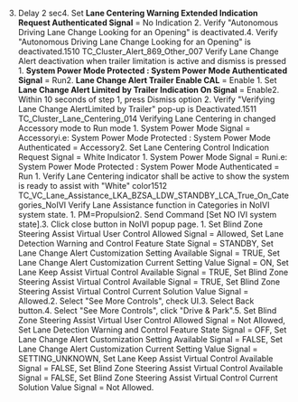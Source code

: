3. Delay 2 sec4. Set **Lane Centering Warning Extended Indication Request Authenticated Signal** = No Indication 2. Verify "Autonomous Driving Lane Change Looking for an Opening" is deactivated.4. Verify "Autonomous Driving Lane Change Looking for an Opening" is deactivated.1510 TC_Cluster_Alert_869_Other_007 Verify Lane Change Alert deactivation when trailer limitation is active and dismiss is pressed 1. **System Power Mode Protected : System Power Mode Authenticated Signal** = Run2. **Lane Change Alert Trailer Enable CAL** = Enable 1. Set **Lane Change Alert Limited by Trailer Indication On Signal** = Enable2. Within 10 seconds of step 1, press Dismiss option 2. Verify "Verifying Lane Change AlertLimited by Trailer" pop-up is Deactivated.1511 TC_Cluster_Lane_Centering_014 Verifying Lane Centering in changed Accessory mode to Run mode 1. System Power Mode Signal = Accessoryi.e: System Power Mode Protected : System Power Mode Authenticated = Accessory2. Set Lane Centering Control Indication Request Signal = White Indicator 1. System Power Mode Signal = Runi.e: System Power Mode Protected : System Power Mode Authenticated = Run 1. Verify Lane Centering indicator shall be active to show the system is ready to assist with "White" color1512 TC_VC_Lane_Assistance_LKA_BZSA_LDW_STANDBY_LCA_True_On_Categories_NoIVI Verify Lane Assistance function in Categories in NoIVI system state. 1. PM=Propulsion2. Send Command [Set NO IVI system state].3. Click close button in NoIVI popup page. 1. Set Blind Zone Steering Assist Virtual User Control Allowed Signal = Allowed, Set Lane Detection Warning and Control Feature State Signal = STANDBY, Set Lane Change Alert Customization Setting Available Signal = TRUE, Set Lane Change Alert Customization Current Setting Value Signal = ON, Set Lane Keep Assist Virtual Control Available Signal = TRUE, Set Blind Zone Steering Assist Virtual Control Available Signal = TRUE, Set Blind Zone Steering Assist Virtual Control Current Solution Value Signal = Allowed.2. Select "See More Controls", check UI.3. Select Back button.4. Select "See More Controls", click "Drive & Park".5. Set Blind Zone Steering Assist Virtual User Control Allowed Signal = Not Allowed, Set Lane Detection Warning and Control Feature State Signal = OFF, Set Lane Change Alert Customization Setting Available Signal = FALSE, Set Lane Change Alert Customization Current Setting Value Signal = SETTING_UNKNOWN, Set Lane Keep Assist Virtual Control Available Signal = FALSE, Set Blind Zone Steering Assist Virtual Control Available Signal = FALSE, Set Blind Zone Steering Assist Virtual Control Current Solution Value Signal = Not Allowed.